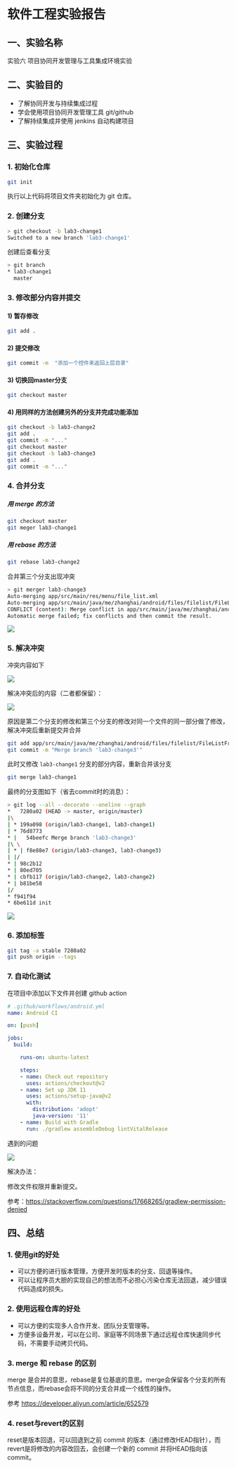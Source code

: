 # 软件工程实验报告

## 一、实验名称

实验六 项目协同开发管理与工具集成环境实验

## 二、实验目的

+ 了解协同开发与持续集成过程
+ 学会使用项目协同开发管理工具 git/github
+ 了解持续集成并使用 jenkins 自动构建项目

## 三、实验过程

### 1. 初始化仓库

```bash
git init
```

执行以上代码将项目文件夹初始化为 git 仓库。

### 2. 创建分支

```bash
> git checkout -b lab3-change1
Switched to a new branch 'lab3-change1'
```

创建后查看分支

```bash
> git branch
* lab3-change1
  master
```

### 3. 修改部分内容并提交

#### 1) 暂存修改

```bash
git add .
```

#### 2) 提交修改

```bash
git commit -m  "添加一个控件来返回上层目录"
```

#### 3) 切换回master分支

```bash
git checkout master
```

#### 4) 用同样的方法创建另外的分支并完成功能添加

```bash
git checkout -b lab3-change2
git add .
git commit -m "..."
git checkout master
git checkout -b lab3-change3
git add .
git commit -m "..."
```

### 4. 合并分支

##### 用 merge 的方法

```bash
git checkout master
git meger lab3-change1
```

##### 用 rebase 的方法

```bash
git rebase lab3-change2
```

合并第三个分支出现冲突

```bash
> git merger lab3-change3
Auto-merging app/src/main/res/menu/file_list.xml
Auto-merging app/src/main/java/me/zhanghai/android/files/filelist/FileListFragment.kt
CONFLICT (content): Merge conflict in app/src/main/java/me/zhanghai/android/files/filelist/FileListFragment.kt
Automatic merge failed; fix conflicts and then commit the result.
```

![](ref/CONFLICT-cmd.png)

### 5. 解决冲突

冲突内容如下

![](ref/CONFLICT.png)

解决冲突后的内容（二者都保留）：

![](ref\CONFLICT-fix.png)

原因是第二个分支的修改和第三个分支的修改对同一个文件的同一部分做了修改，解决冲突后重新提交并合并

```bash
git add app/src/main/java/me/zhanghai/android/files/filelist/FileListFragment.kt
git commit -m "Merge branch 'lab3-change3'"
```

此时又修改 `lab3-change1` 分支的部分内容，重新合并该分支

```bash
git merge lab3-change1
```

最终的分支图如下（省去commit时的消息）：

```bash
> git log --all --decorate --oneline --graph
*   7280a02 (HEAD -> master, origin/master)
|\
| * 199a098 (origin/lab3-change1, lab3-change1)
| * 76d8773
* |   54beefc Merge branch 'lab3-change3'
|\ \
| * | f8e88e7 (origin/lab3-change3, lab3-change3)
| |/
* | 98c2b12
* | 80ed705
* | cbfb117 (origin/lab3-change2, lab3-change2)
* | b81be58
|/
* f941f94
* 6be611d init
```

![](ref/graph.png)

### 6. 添加标签

```bash
git tag -a stable 7280a02
git push origin --tags
```

### 7. 自动化测试

在项目中添加以下文件并创建 github action

```yaml
# .github/workflows/android.yml
name: Android CI

on: [push]

jobs:
  build:

    runs-on: ubuntu-latest

    steps:
    - name: Check out repository
      uses: actions/checkout@v2
    - name: Set up JDK 11
      uses: actions/setup-java@v2
      with:
        distribution: 'adopt'
        java-version: '11'
    - name: Build with Gradle
      run: ./gradlew assembleDebug lintVitalRelease
```

遇到的问题

![](ref/err_permission_denied.png)

解决办法：

修改文件权限并重新提交。

参考：https://stackoverflow.com/questions/17668265/gradlew-permission-denied

## 四、总结

### 1. 使用git的好处

+ 可以方便的进行版本管理，方便开发时版本的分支、回退等操作。
+ 可以让程序员大胆的实现自己的想法而不必担心污染仓库无法回退，减少错误代码造成的损失。

### 2. 使用远程仓库的好处

+ 可以方便的实现多人合作开发、团队分支管理等。
+ 方便多设备开发，可以在公司、家庭等不同场景下通过远程仓库快速同步代码，不需要手动拷贝代码。

### 3. merge 和 rebase 的区别

merge 是合并的意思，rebase是复位基底的意思。merge会保留各个分支的所有节点信息，而rebase会将不同的分支合并成一个线性的操作。

参考 https://developer.aliyun.com/article/652579

### 4. reset与revert的区别

reset是版本回退，可以回退到之前 commit 的版本（通过修改HEAD指针），而revert是将修改的内容改回去，会创建一个新的 commit 并将HEAD指向该commit。
